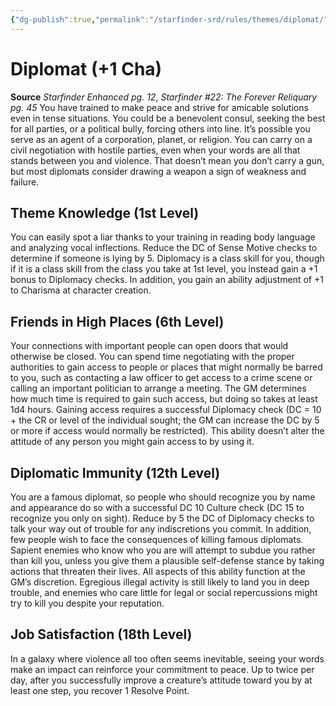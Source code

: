 ```yaml
---
{"dg-publish":true,"permalink":"/starfinder-srd/rules/themes/diplomat/"}
---
```



# Diplomat (+1 Cha)
**Source** *Starfinder Enhanced pg. 12*, *Starfinder #22: The Forever Reliquary pg. 45*
You have trained to make peace and strive for amicable solutions even in tense situations. You could be a benevolent consul, seeking the best for all parties, or a political bully, forcing others into line. It’s possible you serve as an agent of a corporation, planet, or religion. You can carry on a civil negotiation with hostile parties, even when your words are all that stands between you and violence. That doesn’t mean you don’t carry a gun, but most diplomats consider drawing a weapon a sign of weakness and failure.
## Theme Knowledge (1st Level)
You can easily spot a liar thanks to your training in reading body language and analyzing vocal inflections. Reduce the DC of Sense Motive checks to determine if someone is lying by 5. Diplomacy is a class skill for you, though if it is a class skill from the class you take at 1st level, you instead gain a +1 bonus to Diplomacy checks. In addition, you gain an ability adjustment of +1 to Charisma at character creation.
## Friends in High Places (6th Level)
Your connections with important people can open doors that would otherwise be closed. You can spend time negotiating with the proper authorities to gain access to people or places that might normally be barred to you, such as contacting a law officer to get access to a crime scene or calling an important politician to arrange a meeting. The GM determines how much time is required to gain such access, but doing so takes at least 1d4 hours. Gaining access requires a successful Diplomacy check (DC = 10 + the CR or level of the individual sought; the GM can increase the DC by 5 or more if access would normally be restricted). This ability doesn’t alter the attitude of any person you might gain access to by using it.
## Diplomatic Immunity (12th Level)
You are a famous diplomat, so people who should recognize you by name and appearance do so with a successful DC 10 Culture check (DC 15 to recognize you only on sight). Reduce by 5 the DC of Diplomacy checks to talk your way out of trouble for any indiscretions you commit. In addition, few people wish to face the consequences of killing famous diplomats. Sapient enemies who know who you are will attempt to subdue you rather than kill you, unless you give them a plausible self-defense stance by taking actions that threaten their lives. All aspects of this ability function at the GM’s discretion. Egregious illegal activity is still likely to land you in deep trouble, and enemies who care little for legal or social repercussions might try to kill you despite your reputation.
## Job Satisfaction (18th Level)
In a galaxy where violence all too often seems inevitable, seeing your words make an impact can reinforce your commitment to peace. Up to twice per day, after you successfully improve a creature’s attitude toward you by at least one step, you recover 1 Resolve Point.
